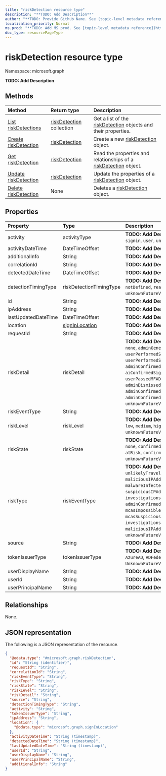 ```yaml
---
title: "riskDetection resource type"
description: "**TODO: Add Description**"
author: "**TODO: Provide Github Name. See [topic-level metadata reference](https://msgo.azurewebsites.net/add/document/guidelines/metadata.html#topic-level-metadata)**"
localization_priority: Normal
ms.prod: "**TODO: Add MS prod. See [topic-level metadata reference](https://msgo.azurewebsites.net/add/document/guidelines/metadata.html#topic-level-metadata)**"
doc_type: resourcePageType
---
```


# riskDetection resource type

Namespace: microsoft.graph



**TODO: Add Description**

## Methods
|Method|Return type|Description|
|:---|:---|:---|
|[List riskDetections](../api/riskdetection-list.md)|[riskDetection](../resources/riskdetection.md) collection|Get a list of the [riskDetection](../resources/riskdetection.md) objects and their properties.|
|[Create riskDetection](../api/riskdetection-post-riskdetections.md)|[riskDetection](../resources/riskdetection.md)|Create a new [riskDetection](../resources/riskdetection.md) object.|
|[Get riskDetection](../api/riskdetection-get.md)|[riskDetection](../resources/riskdetection.md)|Read the properties and relationships of a [riskDetection](../resources/riskdetection.md) object.|
|[Update riskDetection](../api/riskdetection-update.md)|[riskDetection](../resources/riskdetection.md)|Update the properties of a [riskDetection](../resources/riskdetection.md) object.|
|[Delete riskDetection](../api/riskdetection-delete.md)|None|Deletes a [riskDetection](../resources/riskdetection.md) object.|

## Properties
|Property|Type|Description|
|:---|:---|:---|
|activity|activityType|**TODO: Add Description**. Possible values are: `signin`, `user`, `unknownFutureValue`.|
|activityDateTime|DateTimeOffset|**TODO: Add Description**|
|additionalInfo|String|**TODO: Add Description**|
|correlationId|String|**TODO: Add Description**|
|detectedDateTime|DateTimeOffset|**TODO: Add Description**|
|detectionTimingType|riskDetectionTimingType|**TODO: Add Description**. Possible values are: `notDefined`, `realtime`, `nearRealtime`, `offline`, `unknownFutureValue`.|
|id|String|**TODO: Add Description**|
|ipAddress|String|**TODO: Add Description**|
|lastUpdatedDateTime|DateTimeOffset|**TODO: Add Description**|
|location|[signInLocation](../resources/signinlocation.md)|**TODO: Add Description**|
|requestId|String|**TODO: Add Description**|
|riskDetail|riskDetail|**TODO: Add Description**. Possible values are: `none`, `adminGeneratedTemporaryPassword`, `userPerformedSecuredPasswordChange`, `userPerformedSecuredPasswordReset`, `adminConfirmedSigninSafe`, `aiConfirmedSigninSafe`, `userPassedMFADrivenByRiskBasedPolicy`, `adminDismissedAllRiskForUser`, `adminConfirmedSigninCompromised`, `hidden`, `adminConfirmedUserCompromised`, `unknownFutureValue`.|
|riskEventType|String|**TODO: Add Description**|
|riskLevel|riskLevel|**TODO: Add Description**. Possible values are: `low`, `medium`, `high`, `hidden`, `none`, `unknownFutureValue`.|
|riskState|riskState|**TODO: Add Description**. Possible values are: `none`, `confirmedSafe`, `remediated`, `dismissed`, `atRisk`, `confirmedCompromised`, `unknownFutureValue`.|
|riskType|riskEventType|**TODO: Add Description**. Possible values are: `unlikelyTravel`, `anonymizedIPAddress`, `maliciousIPAddress`, `unfamiliarFeatures`, `malwareInfectedIPAddress`, `suspiciousIPAddress`, `leakedCredentials`, `investigationsThreatIntelligence`, `generic`, `adminConfirmedUserCompromised`, `mcasImpossibleTravel`, `mcasSuspiciousInboxManipulationRules`, `investigationsThreatIntelligenceSigninLinked`, `maliciousIPAddressValidCredentialsBlockedIP`, `unknownFutureValue`.|
|source|String|**TODO: Add Description**|
|tokenIssuerType|tokenIssuerType|**TODO: Add Description**. Possible values are: `AzureAD`, `ADFederationServices`, `UnknownFutureValue`.|
|userDisplayName|String|**TODO: Add Description**|
|userId|String|**TODO: Add Description**|
|userPrincipalName|String|**TODO: Add Description**|

## Relationships
None.

## JSON representation
The following is a JSON representation of the resource.
<!-- {
  "blockType": "resource",
  "keyProperty": "id",
  "@odata.type": "microsoft.graph.riskDetection",
  "openType": false
}
-->
``` json
{
  "@odata.type": "#microsoft.graph.riskDetection",
  "id": "String (identifier)",
  "requestId": "String",
  "correlationId": "String",
  "riskEventType": "String",
  "riskType": "String",
  "riskState": "String",
  "riskLevel": "String",
  "riskDetail": "String",
  "source": "String",
  "detectionTimingType": "String",
  "activity": "String",
  "tokenIssuerType": "String",
  "ipAddress": "String",
  "location": {
    "@odata.type": "microsoft.graph.signInLocation"
  },
  "activityDateTime": "String (timestamp)",
  "detectedDateTime": "String (timestamp)",
  "lastUpdatedDateTime": "String (timestamp)",
  "userId": "String",
  "userDisplayName": "String",
  "userPrincipalName": "String",
  "additionalInfo": "String"
}
```

